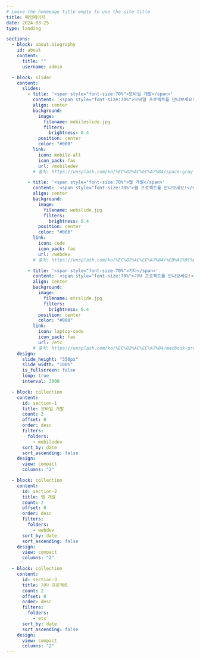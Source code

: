 ```yaml
---
# Leave the homepage title empty to use the site title
title: 메인페이지
date: 2024-03-25
type: landing

sections:
  - block: about.biography
    id: about
    content:
      title: ""
      username: admin

  - block: slider
    content:
      slides:
        - title: '<span style="font-size:70%">모바일 개발</span>'
          content: '<span style="font-size:70%">모바일 프로젝트를 만나보세요!</span>'
          align: center
          background:
            image:
              filename: mobileslide.jpg
              filters:
                brightness: 0.4
            position: center
            color: "#000"
          link:
            icon: mobile-alt
            icon_pack: fas
            url: /mobiledev
          # 출처: https://unsplash.com/ko/%EC%82%AC%EC%A7%84/space-gray-iphone-x-9e9PD9blAto

        - title: '<span style="font-size:70%">웹 개발</span>'
          content: '<span style="font-size:70%">웹 프로젝트를 만나보세요!</span>'
          align: center
          background:
            image:
              filename: webslide.jpg
              filters:
                brightness: 0.4
            position: center
            color: "#000"
          link:
            icon: code
            icon_pack: fas
            url: /webdev
          # 출처: https://unsplash.com/ko/%EC%82%AC%EC%A7%84/%EB%A1%9C%EA%B3%A0-JySoEnr-eOg

        - title: '<span style="font-size:70%">기타</span>'
          content: '<span style="font-size:70%">기타 프로젝트를 만나보세요!</span>'
          align: center
          background:
            image:
              filename: etcslide.jpg
              filters:
                brightness: 0.4
            position: center
            color: "#000"
          link:
            icon: laptop-code
            icon_pack: fas
            url: /etc
          # 출처: https://unsplash.com/ko/%EC%82%AC%EC%A7%84/macbook-pro-showing-programming-language-xrVDYZRGdw4
    design:
      slide_height: "350px"
      slide_width: "100%"
      is_fullscreen: false
      loop: true
      interval: 3000

  - block: collection
    content:
      id: section-1
      title: 모바일 개발
      count: 2
      offset: 0
      order: desc
      filters:
        folders:
          - mobiledev
      sort_by: date
      sort_ascending: false
    design:
      view: compact
      columns: "2"

  - block: collection
    content:
      id: section-2
      title: 웹 개발
      count: 2
      offset: 0
      order: desc
      filters:
        folders:
          - webdev
      sort_by: date
      sort_ascending: false
    design:
      view: compact
      columns: "2"

  - block: collection
    content:
      id: section-3
      title: 기타 프로젝트
      count: 2
      offset: 0
      order: desc
      filters:
        folders:
          - etc
      sort_by: date
      sort_ascending: false
    design:
      view: compact
      columns: "2"
---
```

